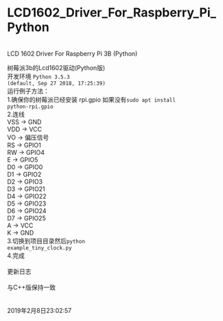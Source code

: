 # LCD1602_Driver_For_Raspberry_Pi_Python
<br>LCD 1602 Driver For Raspberry Pi 3B (Python)

树莓派3b的Lcd1602驱动(Python版)<br/>
开发环境 <code>Python 3.5.3 (default, Sep 27 2018, 17:25:39)</code><br/>
运行例子方法：</br>
1.确保你的树莓派已经安装 rpi.gpio 如果没有<code>sudo apt install python-rpi.gpio</code></br>
2.连线</br>
VSS -> GND</br>
VDD -> VCC</br>
VO  -> 偏压信号</br>
RS  -> GPIO1</br>
RW  -> GPIO4</br>
E   -> GPIO5</br>
D0   -> GPIO0</br>
D1   -> GPIO2</br>
D2   -> GPIO3</br>
D3   -> GPIO21</br>
D4   -> GPIO22</br>
D5   -> GPIO23</br>
D6   -> GPIO24</br>
D7   -> GPIO25</br>
A   -> VCC</br>
K   -> GND</br>
3.切换到项目目录然后<code>python example_tiny_clock.py</code></br>
4.完成</br>
<br/>
更新日志<br/>
<br/>与C++版保持一致<br/>
<br/>
<br/>
2019年2月8日23:02:57</br>
